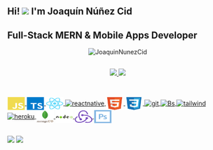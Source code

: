 ## Hi! <img src = "https://raw.githubusercontent.com/MartinHeinz/MartinHeinz/master/wave.gif" width = 30px> I'm Joaquín Núñez Cid

## Full-Stack MERN & Mobile Apps Developer

<div align="center">
  <img height="25em"  src="https://komarev.com/ghpvc/?username=joaquinnunezcid&label=Profile%20views&color=dd6387&style=flat" alt="JoaquinNunezCid" />
</div>

##

<div align="center">
  <a href="https://github.com/JoaquinNunezCid">
  <img height="150em" src="https://github-readme-stats.vercel.app/api?username=JoaquinNunezCid&show_icons=true&theme=dracula&include_all_commits=true&count_private=true"/>
  <img height="150em" src="https://github-readme-stats.vercel.app/api/top-langs/?username=JoaquinNunezCid&layout=compact&langs_count=7&theme=dracula"/>
</div>

  ##
  
<div style="display: inline_block"><br>
  <img align="center" alt="Js" height="30" width="40" src="https://raw.githubusercontent.com/devicons/devicon/master/icons/javascript/javascript-plain.svg">
  <img align="center" src="https://raw.githubusercontent.com/devicons/devicon/master/icons/typescript/typescript-original.svg" alt="typescript" width="40" height="30"/>
  <img align="center" alt="React" height="30" width="40" src="https://raw.githubusercontent.com/devicons/devicon/master/icons/react/react-original.svg">
  <img align="center" src="https://reactnative.dev/img/header_logo.svg" alt="reactnative" width="40" height="30"/>
  <img align="center" alt="HTML" height="30" width="40" src="https://raw.githubusercontent.com/devicons/devicon/master/icons/html5/html5-original.svg">
  <img align="center" alt="CSS" height="30" width="40" src="https://raw.githubusercontent.com/devicons/devicon/master/icons/css3/css3-original.svg">
  <img align="center"src="https://www.vectorlogo.zone/logos/git-scm/git-scm-icon.svg" alt="git" width="40" height="30"/>
  <img align="center" alt="Bs"  height="30" width="40"src="https://cdn.jsdelivr.net/gh/devicons/devicon/icons/bootstrap/bootstrap-plain-wordmark.svg" />
  <img align="center" src="https://www.vectorlogo.zone/logos/tailwindcss/tailwindcss-icon.svg" alt="tailwind" width="40" height="30"/>
  <img align="center" src="https://www.vectorlogo.zone/logos/heroku/heroku-icon.svg" alt="heroku" width="40" height="30"/>
  <img align="center" src="https://raw.githubusercontent.com/devicons/devicon/master/icons/mongodb/mongodb-original-wordmark.svg" alt="mongodb" width="40" height="30"/>
  <img align="center" src="https://raw.githubusercontent.com/devicons/devicon/master/icons/nodejs/nodejs-original-wordmark.svg" alt="nodejs" width="40" height="30"/>
  <img align="center" src="https://raw.githubusercontent.com/devicons/devicon/master/icons/redux/redux-original.svg" alt="redux" width="40" height="30"/>
  <img align="center" src="https://raw.githubusercontent.com/devicons/devicon/master/icons/photoshop/photoshop-line.svg" alt="photoshop" width="40" height="30"/>
</div>
  
  ##
 
<div> 
<!--   <a href="https://www.youtube.com" target="_blank"><img src="https://img.shields.io/badge/YouTube-FF0000?style=for-the-badge&logo=youtube&logoColor=white" target="_blank"></a> -->
  <a href = "mailto:nunezcidjoaquin@gmail.com"><img src="https://img.shields.io/badge/-Gmail-%23333?style=for-the-badge&logo=gmail&logoColor=white" target="blank"></a>
  <a href="https://www.linkedin.com/in/nunezcidjoaquin/" target="blank"><img src="https://img.shields.io/badge/-LinkedIn-%230077B5?style=for-the-badge&logo=linkedin&logoColor=white" target="blank"></a> 
 
</div>
